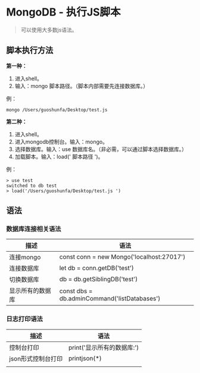 # MongoDB - 执行JS脚本

> 可以使用大多数js语法。



## 脚本执行方法

**第一种：**

1. 进入shell。
2. 输入：mongo 脚本路径。（脚本内部需要先连接数据库。）

例：

```shell
mongo /Users/guoshunfa/Desktop/test.js
```

**第二种：**

1. 进入shell。
2. 进入mongodb控制台。输入：mongo。
3. 选择数据库。输入：use 数据库名。（非必需，可以通过脚本选择数据库。）
4. 加载脚本。输入：load(' 脚本路径 ')。

例：

```shell
> use test
switched to db test
> load('/Users/guoshunfa/Desktop/test.js ')
```

## 语法

### 数据库连接相关语法

| 描述             | 语法                                         |
| ---------------- | -------------------------------------------- |
| 连接mongo        | const conn = new Mongo('localhost:27017')    |
| 连接数据库       | let db = conn.getDB('test')                  |
| 切换数据库       | db = db.getSiblingDB('test')                 |
| 显示所有的数据库 | const dbs = db.adminCommand('listDatabases') |

### 日志打印语法

| 描述               | 语法                       |
| ------------------ | -------------------------- |
| 控制台打印         | print('显示所有的数据库:') |
| json形式控制台打印 | printjson(*)               |
|                    |                            |



